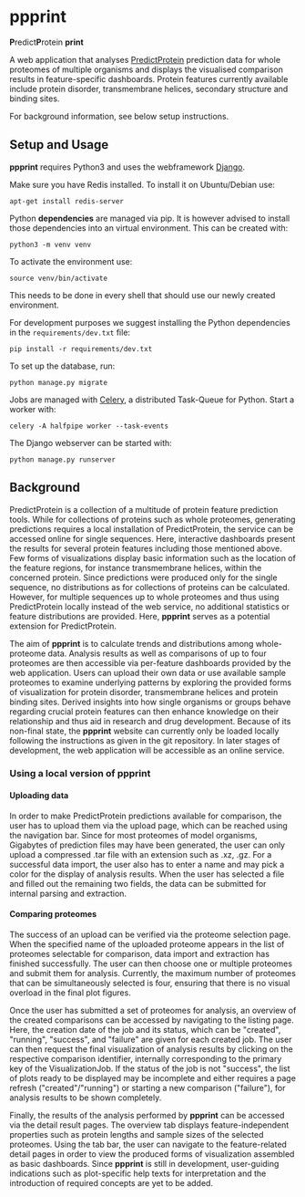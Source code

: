 # ppprint
**P**redict**P**rotein **print**

A web application that analyses [PredictProtein](https://predictprotein.org/) prediction data for whole proteomes of multiple organisms and 
displays 
the visualised comparison results in feature-specific dashboards. Protein features currently available include 
protein disorder, transmembrane helices, secondary structure and binding sites.

For background information, see below setup instructions.

## Setup and Usage

**ppprint** requires Python3 and uses the webframework [Django](https://www.djangoproject.com/start/).

Make sure you have Redis installed. To install it on Ubuntu/Debian use:
```shell
apt-get install redis-server
```

Python **dependencies** are managed via pip. It is however advised to install those dependencies into an virtual 
environment. This can be created with:
```shell
python3 -m venv venv
```

To activate the environment use:
```shell
source venv/bin/activate
```
This needs to be done in every shell that should use our newly created environment.

For development purposes we suggest installing the Python dependencies in the `requirements/dev.txt` file:
```shell
pip install -r requirements/dev.txt
```

To set up the database, run:

```shell
python manage.py migrate
```

Jobs are managed with [Celery](https://docs.celeryproject.org/en/stable/), a distributed Task-Queue for Python. Start a worker with:
```shell
celery -A halfpipe worker --task-events
```

The Django webserver can be started with:
```shell
python manage.py runserver
```

## Background

PredictProtein is a collection of a multitude of protein feature prediction tools. While
for collections of proteins such as whole proteomes, generating predictions requires a local
installation of PredictProtein, the service can be accessed online for single sequences.
Here, interactive dashboards present the results for several protein features including
those mentioned above. Few forms of visualizations display basic
information such as the location of the feature regions, for instance transmembrane helices,
within the concerned protein. Since predictions were produced only for the single sequence,
no distributions as for collections of proteins can be calculated. However, for multiple
sequences up to whole proteomes and thus using PredictProtein locally instead of the web
service, no additional statistics or feature distributions are provided. Here, **ppprint** serves as a potential 
extension for PredictProtein.

The aim of **ppprint** is to calculate trends and distributions among whole-proteome data. Analysis results as well 
as comparisons of up to four proteomes are then accessible via per-feature dashboards provided by the
web application. Users can upload their own data or use available sample proteomes to
examine underlying patterns by exploring the provided forms of visualization for protein
disorder, transmembrane helices and protein binding sites. Derived insights into how
single organisms or groups behave regarding crucial protein features can then enhance
knowledge on their relationship and thus aid in research and drug development. Because
of its non-final state, the **ppprint** website can currently only be loaded locally following
the instructions as given in the git repository. In later stages of development, the web
application will be accessible as an online service.

### Using a local version of ppprint

#### Uploading data

In order to make PredictProtein predictions available for comparison, the user has to
upload them via the upload page, which can be reached using the navigation
bar. Since for most proteomes of model organisms, Gigabytes of prediction files may have
been generated, the user can only upload a compressed .tar file with an extension such
as .xz, .gz. For a successful data import, the user also has to enter a name and may pick
a color for the display of analysis results. When the user has selected a file and filled out
the remaining two fields, the data can be submitted for internal parsing and extraction.

#### Comparing proteomes

The success of an upload can be verified via the proteome selection page.
When the specified name of the uploaded proteome appears in the list of proteomes
selectable for comparison, data import and extraction has finished successfully. The user
can then choose one or multiple proteomes and submit them for analysis. Currently, the
maximum number of proteomes that can be simultaneously selected is four, ensuring that
there is no visual overload in the final plot figures.

Once the user has submitted a set of proteomes for analysis, an overview of the created
comparisons can be accessed by navigating to the listing page. Here, the
creation date of the job and its status, which can be "created", "running", "success", and
"failure" are given for each created job. The user can then request the final visualization of
analysis results by clicking on the respective comparison identifier, internally corresponding
to the primary key of the VisualizationJob. If the status of the job is not "success", the
list of plots ready to be displayed may be incomplete and either requires a page refresh ("created"/"running") or starting a new comparison ("failure"), for analysis results to be
shown completely.

Finally, the results of the analysis performed by **ppprint** can be accessed via the detail
result pages. The overview tab displays feature-independent properties such
as protein lengths and sample sizes of the selected proteomes. Using the tab bar, the user can navigate to the 
feature-related detail pages in order to view the produced forms of visualization assembled as
basic dashboards. Since **ppprint** is still in development, user-guiding indications such as
plot-specific help texts for interpretation and the introduction of required concepts are yet
to be added.
